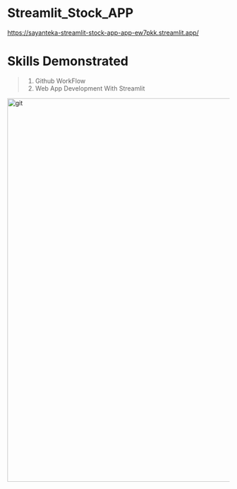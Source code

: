 
# Streamlit_Stock_APP
https://sayanteka-streamlit-stock-app-app-ew7pkk.streamlit.app/
# Skills Demonstrated 
> 1. Github WorkFlow
> 2. Web App Development With Streamlit


<img width="867" alt="git" src="https://user-images.githubusercontent.com/66312084/235959124-862274fe-a29a-4367-9bc1-8c49a92a938c.png">
